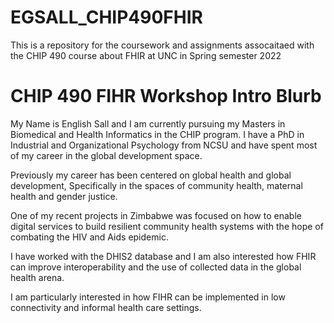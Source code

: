 # EGSALL_CHIP490FHIR
This is a repository for the coursework and assignments assocaitaed with the CHIP 490 course about FHIR at UNC in Spring semester 2022



# CHIP 490 FIHR Workshop Intro Blurb

My Name is English Sall and I am currently pursuing my Masters in Biomedical and Health Informatics in the CHIP program. I have a PhD in Industrial and Organizational Psychology from NCSU and have spent most of my career in the global development space.

Previously my career has been centered on global health and global development, Specifically in the spaces of community health, maternal health and gender justice. 

One of my recent projects in Zimbabwe was focused on how to enable digital services to build resilient community health systems with the hope of combating the HIV and Aids epidemic.

I have worked with the DHIS2 database and I am also interested how FHIR can improve interoperability and the use of collected data in the global health arena.
 
I am particularly interested in how FIHR can be implemented in low connectivity and informal health care settings. 

